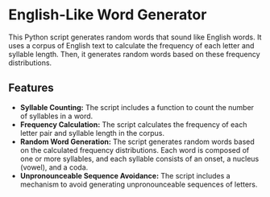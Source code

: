 <h1>English-Like Word Generator</h1>
<p>This Python script generates random words that sound like English words. It uses a corpus of English text to calculate the frequency of each letter and syllable length. Then, it generates random words based on these frequency distributions.</p>

<h2>Features</h2>
<ul>
  <li><strong>Syllable Counting:</strong> The script includes a function to count the number of syllables in a word.</li>
  <li><strong>Frequency Calculation:</strong> The script calculates the frequency of each letter pair and syllable length in the corpus.</li>
  <li><strong>Random Word Generation:</strong> The script generates random words based on the calculated frequency distributions. Each word is composed of one or more syllables, and each syllable consists of an onset, a nucleus (vowel), and a coda.</li>
  <li><strong>Unpronounceable Sequence Avoidance:</strong> The script includes a mechanism to avoid generating unpronounceable sequences of letters.</li>
</ul>
